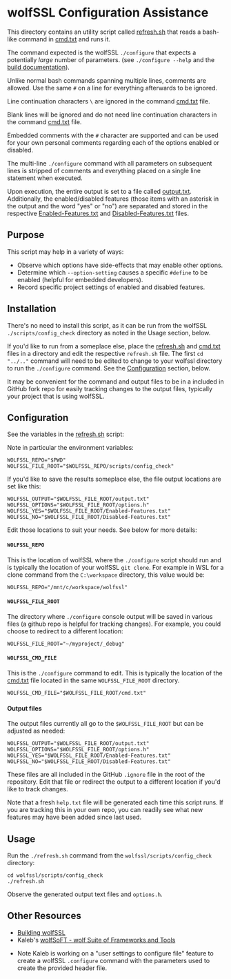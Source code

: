 # wolfSSL Configuration Assistance

This directory contains an utility script called [refresh.sh](./refresh.sh) that reads a bash-like command in [cmd.txt](./cmd.txt) 
and runs it. 

The command expected is the wolfSSL `./configure` that expects a potentially _large_ number of parameters. (see `./configure --help` 
and the [build documentation](https://www.wolfssl.com/documentation/manuals/wolfssl/chapter02.html)). 

Unlike normal bash commands spanning multiple lines, comments are allowed. Use the same `#` on a line for everything afterwards to be ignored. 

Line continuation characters `\` are ignored in the command [cmd.txt](./cmd.txt) file. 

Blank lines will be ignored and do not need line continuation characters in the command [cmd.txt](./cmd.txt) file.

Embedded comments with the `#` character are supported and can be used for your own personal comments
regarding each of the options enabled or disabled.

The multi-line `./configure` command with all parameters on subsequent lines is stripped of comments and everything placed on a single line statement when executed.

Upon execution, the entire output is set to a file called [output.txt](./output.txt). Additionally, the enabled/disabled features (those items with an asterisk in the output and the word "yes" or "no") 
are separated and stored in the respective [Enabled-Features.txt](./Enabled-Features.txt) and [Disabled-Features.txt](./Disabled-Features.txt) files.

## Purpose

This script may help in a variety of ways:

- Observe which options have side-effects that may enable other options.
- Determine which `--option-setting` causes a specific `#define` to be enabled (helpful for embedded developers).
- Record specific project settings of enabled and disabled features.

## Installation

There's no need to install this script, as it can be run from the wolfSSL `./scripts/config_check` directory as noted in the Usage section, below.

If you'd like to run from a someplace else, place the  [refresh.sh](./refresh.sh) and [cmd.txt](./cmd.txt) files in a directory and
edit the respective `refresh.sh` file. The first `cd "../.."` command will need to be edited to change to your wolfssl directory 
to run the `./configure` command. See the [Configuration](https://github.com/gojimmypi/wolfssl/tree/ConfigCheck/scripts/config_check#configuration) section, below.

It may be convenient for the command and output files to be in a included in GitHub fork repo for 
easily tracking changes to the output files, typically your project that is using wolfSSL.

## Configuration

See the variables in the [refresh.sh](./refresh.sh) script:

Note in particular the environment variables:

```
WOLFSSL_REPO="$PWD"
WOLFSSL_FILE_ROOT="$WOLFSSL_REPO/scripts/config_check"
```
If you'd like to save the results someplace else, the file output locations are set like this:

```
WOLFSSL_OUTPUT="$WOLFSSL_FILE_ROOT/output.txt"
WOLFSSL_OPTIONS="$WOLFSSL_FILE_ROOT/options.h"
WOLFSSL_YES="$WOLFSSL_FILE_ROOT/Enabled-Features.txt"
WOLFSSL_NO="$WOLFSSL_FILE_ROOT/Disabled-Features.txt"
```

Edit those locations to suit your needs. See below for more details:

#### `WOLFSSL_REPO` 

This is the location of wolfSSL where the `./configure` script should run and is typically the location of your wolfSSL `git clone`. 
For example in WSL for a clone command from the `C:\workspace` directory, this value would be:

`WOLFSSL_REPO="/mnt/c/workspace/wolfssl"`

#### `WOLFSSL_FILE_ROOT`

The directory where `./configure` console output will be saved in various files (a github repo is helpful for tracking changes). 
For example, you could choose to redirect to a different location:

`WOLFSSL_FILE_ROOT="~/myproject/_debug"`


#### `WOLFSSL_CMD_FILE`

This is the `./configure` command to edit. This is typically the location of the [cmd.txt](./cmd.txt) file
located in the same `WOLFSSL_FILE_ROOT` directory.

`WOLFSSL_CMD_FILE="$WOLFSSL_FILE_ROOT/cmd.txt"`


#### Output files

The output files currently all go to the `$WOLFSSL_FILE_ROOT` but can be adjusted as needed:

```
WOLFSSL_OUTPUT="$WOLFSSL_FILE_ROOT/output.txt"
WOLFSSL_OPTIONS="$WOLFSSL_FILE_ROOT/options.h"
WOLFSSL_YES="$WOLFSSL_FILE_ROOT/Enabled-Features.txt"
WOLFSSL_NO="$WOLFSSL_FILE_ROOT/Disabled-Features.txt"
```

These files are all included in the GitHub `.ignore` file in the root of the repository. 
Edit that file or redirect the output to a different location if you'd like to track changes.

Note that a fresh `help.txt` file will be generated each time this script runs. 
If you are tracking this in your own repo, you can readily see what new features may have been 
added since last used.

## Usage

Run the `./refresh.sh` command from the `wolfssl/scripts/config_check` directory:

```
cd wolfssl/scripts/config_check
./refresh.sh
```

Observe the generated output text files and `options.h`.



## Other Resources

- [Building wolfSSL](https://www.wolfssl.com/documentation/manuals/wolfssl/chapter02.html)
- Kaleb's [wolfSoFT - wolf Suite of Frameworks and Tools](https://github.com/kaleb-himes/wolfSoFT)

* Note Kaleb is working on a "user settings to configure file" feature to create a wolfSSL `.configure` command with the parameters used to create the provided header file.